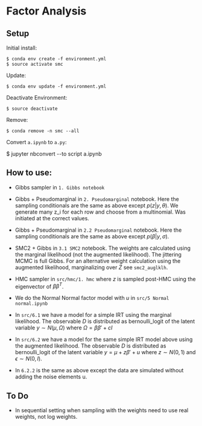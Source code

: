 # Factor Analysis

## Setup

Initial install:

    $ conda env create -f environment.yml
    $ source activate smc

Update:

    $ conda env update -f environment.yml

Deactivate Environment:

    $ source deactivate

Remove:

    $ conda remove -n smc --all


Convert `a.ipynb` to `a.py`:

  $ jupyter nbconvert --to script a.ipynb


## How to use:

* Gibbs sampler in `1. Gibbs notebook`

* Gibbs + Pseudomarginal in `2. Pseudomarginal` notebook. Here the sampling
conditionals are the same as above except $p(z| y,\theta)$. We generate many
z_i for each row and choose from a multinomial. Was initiated at the correct
values.

* Gibbs + Pseudomarginal in `2.2 Pseudomarginal` notebook. Here the sampling
conditionals are the same as above except $p(\beta| y, \sigma)$.

* SMC2 + Gibbs in `3.1 SMC2` notebook. The weights are calculated using the marginal
likelihood (not the augmented likelihood). The jittering MCMC is full Gibbs. For
an alternative weight calculation using the augmented likelihood, marginalizing
over $Z$ see `smc2_auglklh`.

* HMC sampler in `src/hmc/1. hmc` where $z$ is sampled post-HMC using the eigenvector
of $\beta \beta^T$.

* We do the Normal Normal factor model with $u$ in `src/5 Normal normal.ipynb`

* In `src/6.1` we have a model for a simple IRT using the marginal likelihood.
The observable $D$ is distributed as bernoulli_logit of the latent
variable $y \sim N(\mu, \Omega)$ where $\Omega = \beta \beta' + cI$

* In `src/6.2` we have a model for the same simple IRT model above
using the augmented likelihood.
The observable $D$ is distributed as bernoulli_logit of the latent
variable $y = \mu + z \beta' + u$ where $z \sim N(0,1)$ and
$\epsilon \sim N(0, I)$.

* In `6.2.2` is the same as above except the data are simulated without adding
the noise elements u.


## To Do

* In sequential setting when sampling with the weights need to use real weights,
not log weights.
